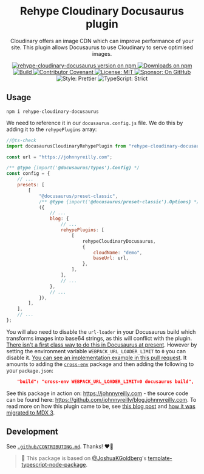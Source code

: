 <h1 align="center">Rehype Cloudinary Docusaurus plugin</h1>

<p align="center">Cloudinary offers an image CDN which can improve performance of your site. This plugin allows Docusaurus to use Cloudinary to serve optimised images.</p>

<p align="center">
	<a href="https://www.npmjs.com/package/rehype-cloudinary-docusaurus" target="_blank">
		<img alt="rehype-cloudinary-docusaurus version on npm" src="https://img.shields.io/npm/v/rehype-cloudinary-docusaurus.svg" />
	</a>
	<a href="https://img.shields.io/npm/dm/rehype-cloudinary-docusaurus.svg" target="_blank">
		<img alt="Downloads on npm" src="https://img.shields.io/npm/dm/rehype-cloudinary-docusaurus.svg" />
	</a>
	<a href="https://github.com/johnnyreilly/rehype-cloudinary-docusaurus/actions/workflows/build.yml" target="_blank">
		<img alt="Build" src="https://github.com/johnnyreilly/rehype-cloudinary-docusaurus/actions/workflows/build.yml/badge.svg" />
	</a>
	<a href="https://github.com/johnnyreilly/rehype-cloudinary-docusaurus/blob/main/.github/CODE_OF_CONDUCT.md" target="_blank">
		<img alt="Contributor Covenant" src="https://img.shields.io/badge/code_of_conduct-enforced-21bb42" />
	</a>
	<a href="https://github.com/johnnyreilly/rehype-cloudinary-docusaurus/blob/main/LICENSE.md" target="_blank">
	    <img alt="License: MIT" src="https://img.shields.io/github/license/johnnyreilly/rehype-cloudinary-docusaurus?color=21bb42">
    </a>
	<a href="https://github.com/sponsors/johnnyreilly" target="_blank">
    	<img alt="Sponsor: On GitHub" src="https://img.shields.io/badge/sponsor-on_github-21bb42.svg" />
    </a>
	<img alt="Style: Prettier" src="https://img.shields.io/badge/style-prettier-21bb42.svg" />
    <img alt="TypeScript: Strict" src="https://img.shields.io/badge/typescript-strict-21bb42.svg" />
</p>

## Usage

```shell
npm i rehype-cloudinary-docusaurus
```

We need to reference it in our `docusaurus.config.js` file. We do this by adding it to the `rehypePlugins` array:

```js
//@ts-check
import docusaurusCloudinaryRehypePlugin from "rehype-cloudinary-docusaurus";

const url = "https://johnnyreilly.com";

/** @type {import('@docusaurus/types').Config} */
const config = {
	// ...
	presets: [
		[
			"@docusaurus/preset-classic",
			/** @type {import('@docusaurus/preset-classic').Options} */
			({
				// ...
				blog: {
					// ...
					rehypePlugins: [
						[
							rehypeCloudinaryDocusaurus,
							{
								cloudName: "demo",
								baseUrl: url,
							},
						],
					],
					// ...
				},
				// ...
			}),
		],
	],
	// ...
};
```

You will also need to disable the `url-loader` in your Docusaurus build which transforms images into base64 strings, as this will conflict with the plugin. [There isn't a first class way to do this in Docusaurus at present](https://github.com/facebook/docusaurus/pull/5498). However by setting the environment variable `WEBPACK_URL_LOADER_LIMIT` to `0` you can disable it. [You can see an implementation example in this pull request](https://github.com/johnnyreilly/blog.johnnyreilly.com/pull/397). It amounts to adding the [`cross-env`](https://github.com/kentcdodds/cross-env) package and then adding the following to your `package.json`:

```json
	"build": "cross-env WEBPACK_URL_LOADER_LIMIT=0 docusaurus build",
```

See this package in action on: <https://johnnyreilly.com> - the source code can be found here: <https://github.com/johnnyreilly/blog.johnnyreilly.com>. To read more on how this plugin came to be, see [this blog post](https://johnnyreilly.com/docusaurus-image-cloudinary-rehype-plugin) and [how it was migrated to MDX 3](https://johnnyreilly.com/docusaurus-3-how-to-migrate-rehype-plugins).

## Development

See [`.github/CONTRIBUTING.md`](./.github/CONTRIBUTING.md).
Thanks! ❤️🌻

> 💙 This package is based on [@JoshuaKGoldberg](https://github.com/JoshuaKGoldberg)'s [template-typescript-node-package](https://github.com/JoshuaKGoldberg/template-typescript-node-package).
